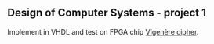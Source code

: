 ## Design of Computer Systems - project 1
Implement in VHDL and test on FPGA chip [Vigenère cipher](https://en.wikipedia.org/wiki/Vigen%C3%A8re_cipher).